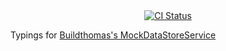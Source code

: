 <div align="center">
	<a href="https://github.com/osyrisrblx/t/actions">
		<img src="https://github.com/VernandoGames/MockDataStoreService/actions/workflows/main.yml/badge.svg" alt="CI Status" />
	</a>
</div>

Typings for [Buildthomas's MockDataStoreService](https://github.com/buildthomas/MockDataStoreService)
